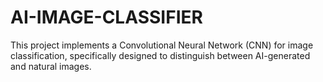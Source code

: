# AI-IMAGE-CLASSIFIER
This project implements a Convolutional Neural Network (CNN) for image classification, specifically designed to distinguish between AI-generated and natural images.
